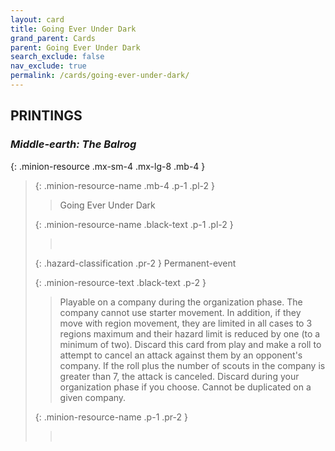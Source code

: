 ```yaml
---
layout: card
title: Going Ever Under Dark
grand_parent: Cards
parent: Going Ever Under Dark
search_exclude: false
nav_exclude: true
permalink: /cards/going-ever-under-dark/
---
```


## PRINTINGS


### _Middle-earth: The Balrog_

{: .minion-resource .mx-sm-4 .mx-lg-8 .mb-4 }
> {: .minion-resource-name .mb-4 .p-1 .pl-2 }
> > <div class="hazard-mp"></div>
> > <div class="card-name">Going Ever Under Dark</div>
>
> {: .minion-resource-name .black-text .p-1 .pl-2 }
> > &nbsp;
>
> {: .hazard-classification .pr-2 }
> Permanent-event
>
> {: .minion-resource-text .black-text .p-2 }
> > Playable on a company during the organization phase. The company cannot use starter movement. In addition, if they move with region movement, they are limited in all cases to 3 regions maximum and their hazard limit is reduced by one (to a minimum of two). Discard this card from play and make a roll to attempt to cancel an attack against them by an opponent's company. If the roll plus the number of scouts in the company is greater than 7, the attack is canceled. Discard during your organization phase if you choose. Cannot be duplicated on a given company. 
> 
> {: .minion-resource-name .p-1 .pr-2 }
> > <div class="card-shield"></div>
> > <div class="card-corruption-white">&nbsp;</div>
